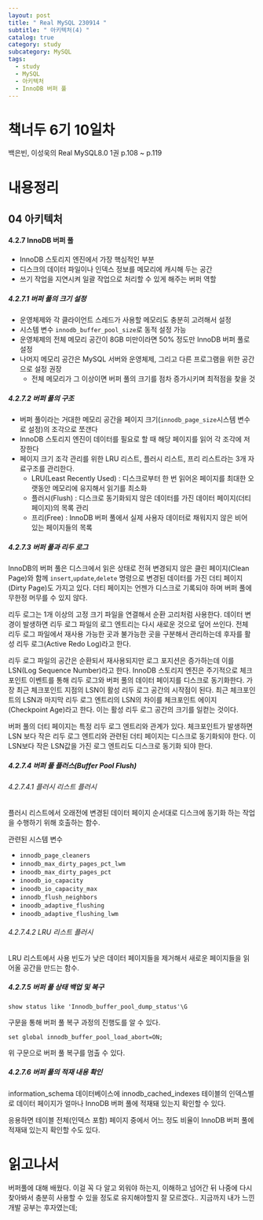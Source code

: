 ```yaml
---
layout: post
title: " Real MySQL 230914 "
subtitle: " 아키텍처(4) "
catalog: true
category: study
subcategory: MySQL
tags:
  - study
  - MySQL
  - 아키텍처
  - InnoDB 버퍼 풀
---
```


# 책너두 6기 10일차

백은빈, 이성욱의 Real MySQL8.0 1권 p.108 ~ p.119

# 내용정리

## 04 아키텍처

#### 4.2.7 InnoDB 버퍼 풀

- InnoDB 스토리지 엔진에서 가장 핵심적인 부분
- 디스크의 데이터 파일이나 인덱스 정보를 메모리에 캐시해 두는 공간
- 쓰기 작업을 지연시켜 일괄 작업으로 처리할 수 있게 해주는 버퍼 역할

##### 4.2.7.1 버퍼 풀의 크기 설정

- 운영체제와 각 클라이언트 스레드가 사용할 메모리도 충분히 고려해서 설정
- 시스템 변수 `innodb_buffer_pool_size`로 동적 설정 가능
- 운영체제의 전체 메모리 공간이 8GB 미만이라면 50% 정도만 InnoDB 버퍼 풀로 설정
- 나머지 메모리 공간은 MySQL 서버와 운영체제, 그리고 다른 프로그램을 위한 공간으로 설정 권장
  - 전체 메모리가 그 이상이면 버퍼 풀의 크기를 점차 증가시키며 최적점을 찾을 것

##### 4.2.7.2 버퍼 풀의 구조

- 버퍼 풀이라는 거대한 메모리 공간을 페이지 크기(`innodb_page_size`시스템 변수로 설정)의 조각으로 쪼갠다
- InnoDB 스토리지 엔진이 데이터를 필요로 할 때 해당 페이지를 읽어 각 조각에 저장한다
- 페이지 크기 조각 관리를 위한 LRU 리스트, 플러시 리스트, 프리 리스트라는 3개 자료구조를 관리한다.
  - LRU(Least Recently Used) : 디스크로부터 한 번 읽어온 페이지를 최대한 오랫동안 메모리에 유지해서 읽기를 최소화
  - 플러시(Flush) : 디스크로 동기화되지 않은 데이터를 가진 데이터 페이지(더티 페이지)의 목록 관리
  - 프리(Free) : InnoDB 버퍼 풀에서 실제 사용자 데이터로 채워지지 않은 비어 있는 페이지들의 목록

##### 4.2.7.3 버퍼 풀과 리두 로그

InnoDB의 버퍼 풀은 디스크에서 읽은 상태로 전혀 변경되지 않은 클린 페이지(Clean Page)와 함께 `insert`,`update`,`delete` 명령으로 변경된 데이터를 가진 더티 페이지(Dirty Page)도 가지고 있다. 더티 페이지는 언젠가 디스크로 기록되야 하며 버퍼 풀에 무한정 머무를 수 있지 않다.

리두 로그는 1개 이상의 고정 크기 파일을 연결해서 순환 고리처럼 사용한다. 데이터 변경이 발생하면 리두 로그 파일의 로그 엔트리는 다시 새로운 것으로 덮어 쓰인다. 전체 리두 로그 파일에서 재사용 가능한 곳과 불가능한 곳을 구분해서 관리하는데 후자를 활성 리두 로그(Active Redo Log)라고 한다.

리두 로그 파일의 공간은 순환되서 재사용되지만 로그 포지션은 증가하는데 이를 LSN(Log Sequence Number)라고 한다. InnoDB 스토리지 엔진은 주기적으로 체크포인트 이벤트를 통해 리두 로그와 버퍼 풀의 데이터 페이지를 디스크로 동기화한다. 가장 최근 체크포인트 지점의 LSN이 활성 리두 로그 공간의 시작점이 된다. 최근 체크포인트의 LSN과 마지막 리두 로그 엔트리의 LSN의 차이를 체크포인트 에이지(Checkpoint Age)라고 한다. 이는 활성 리두 로그 공간의 크기를 일컫는 것이다.

버퍼 풀의 더티 페이지는 특정 리두 로그 엔트리와 관계가 있다. 체크포인트가 발생하면 LSN 보다 작은 리두 로그 엔트리와 관련된 더티 페이지는 디스크로 동기화되야 한다. 이 LSN보다 작은 LSN값을 가진 로그 엔트리도 디스크로 동기화 되야 한다.

##### 4.2.7.4 버퍼 풀 플러스(Buffer Pool Flush)

###### 4.2.7.4.1 플러시 리스트 플러시

플러시 리스트에서 오래전에 변경된 데이터 페이지 순서대로 디스크에 동기화 하는 작업을 수행하기 위해 호출하는 함수.

관련된 시스템 변수

- `innodb_page_cleaners`
- `innodb_max_dirty_pages_pct_lwm`
- `inoodb_max_dirty_pages_pct`
- `inoodb_io_capacity`
- `inoodb_io_capacity_max`
- `innodb_flush_neighbors`
- `inoodb_adaptive_flushing`
- `inoodb_adaptive_flushing_lwm`

###### 4.2.7.4.2 LRU  리스트 플러시

LRU 리스트에서 사용 빈도가 낮은 데이터 페이지들을 제거해서 새로운 페이지들을 읽어올 공간을 만드는 함수.

##### 4.2.7.5 버퍼 풀 상태 백업 및 복구

`show status like 'Innodb_buffer_pool_dump_status'\G`

구문을 통해 버퍼 풀 복구 과정의 진행도를 알 수 있다.

`set global innodb_buffer_pool_load_abort=ON;`

위 구문으로 버퍼 풀 복구를 멈출 수 있다.

##### 4.2.7.6 버퍼 풀의 적재 내용 확인

information_schema 데이터베이스에 innodb_cached_indexes 테이블의 인덱스별로 데이터 페이지가 얼마나 InnoDB 버퍼 풀에 적재돼 있는지 확인할 수 있다.

응용하면 테이블 전체(인덱스 포함) 페이지 중에서 어느 정도 비율이 InnoDB 버퍼 풀에 적재돼 있는지 확인할 수도 있다.

# 읽고나서

버퍼풀에 대해 배웠다. 이걸 꼭 다 알고 외워야 하는지, 이해하고 넘어간 뒤 나중에 다시 찾아봐서 충분히 사용할 수 있을 정도로 유지해야할지 잘 모르겠다.. 지금까지 내가 느낀 개발 공부는 후자였는데;